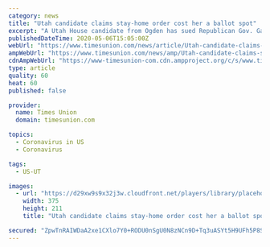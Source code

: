 ```yaml
---
category: news
title: "Utah candidate claims stay-home order cost her a ballot spot"
excerpt: "A Utah House candidate from Ogden has sued Republican Gov. Gary Herbert, claiming his stay-home order cost her a place on the upcoming primary ballot and asking a judge to extend the deadline for petition signature submissions."
publishedDateTime: 2020-05-06T15:05:00Z
webUrl: "https://www.timesunion.com/news/article/Utah-candidate-claims-stay-home-order-cost-her-a-15248507.php"
ampWebUrl: "https://www.timesunion.com/news/amp/Utah-candidate-claims-stay-home-order-cost-her-a-15248507.php"
cdnAmpWebUrl: "https://www-timesunion-com.cdn.ampproject.org/c/s/www.timesunion.com/news/amp/Utah-candidate-claims-stay-home-order-cost-her-a-15248507.php"
type: article
quality: 60
heat: 60
published: false

provider:
  name: Times Union
  domain: timesunion.com

topics:
  - Coronavirus in US
  - Coronavirus

tags:
  - US-UT

images:
  - url: "https://d29xw9s9x32j3w.cloudfront.net/players/library/placeholder.png"
    width: 375
    height: 211
    title: "Utah candidate claims stay-home order cost her a ballot spot"

secured: "ZpwTnRAIWDaA2xe1CXlo7Y0+RODU0nSgU0N8zNCn9D+Tq3uASYt5H9UFh5P8SXYVB38ojB3SAIXPueBrcSuLksiIuFZLGkfPamdcpNdId3Azpwh7J692EwOAJiyk1D0iW4nHESn+aRrvRFHTD4E92ld6+i5125ibcUxFo8e6iDyzCpjbsrkASc814waZzOzdBhzuzUGsgyqBV1C3zM3DcZ4qxP1YD+AoZyHxlEt3nFme8pNpRD17CJ3MJSkyRM6JdWZ6z80PQBHMpCTShycivQ5APrqxjDGng3X/TY69YRaWZOQXmCuCnBve3eVLnsSL;QdMWJ5PR/t3hnJ7c9N0jQQ=="
---
```


